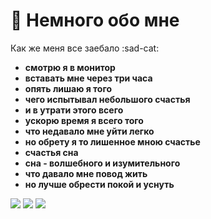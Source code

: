 #  🍛  Немного обо мне

Как же меня все заебало :sad-cat:

* **смотрю я в монитор** 
* **вставать мне через три часа**
* **опять лишаю я того**
* **чего испытывал небольшого счастья** 
* **и в утрати этого всего**
* **ускорю время я всего того**
* **что недавало мне уйти легко** 
* **но обрету я то лишенное мною счастье** 
* **счастья сна**
* **сна - волшебного и изумительного** 
* **что давало мне повод жить**
* **но лучше обрести покой и уснуть**

<img src="![image](https://user-images.githubusercontent.com/57398239/120382310-1319e500-c356-11eb-9639-30c3a71dc2a8.png)">
<img src="![image](https://user-images.githubusercontent.com/57398239/120382467-4197c000-c356-11eb-9287-ea4d12eb4552.png)">
<img src="![image](https://user-images.githubusercontent.com/57398239/120382504-4ceaeb80-c356-11eb-846b-98e2dc9a6c3f.png)">
